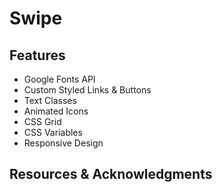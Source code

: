 # Swipe



## Features
* Google Fonts API
* Custom Styled Links & Buttons
* Text Classes
* Animated Icons
* CSS Grid
* CSS Variables
* Responsive Design

## Resources & Acknowledgments


